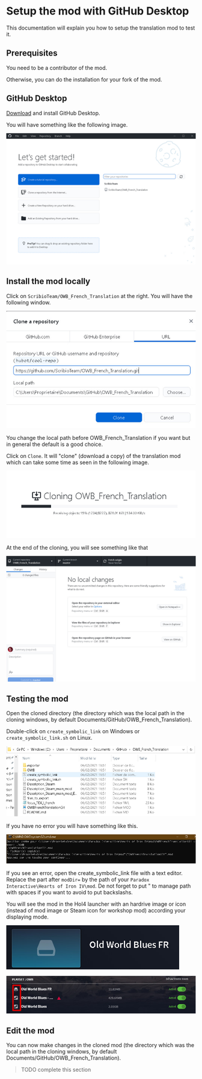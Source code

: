 # Setup the mod with GitHub Desktop

This documentation will explain you how to setup the translation mod to test it.

## Prerequisites

You need to be a contributor of the mod.

Otherwise, you can do the installation for your fork of the mod.

## GitHub Desktop

[Download](https://desktop.github.com/) and install GitHub Desktop.

You will have something like the following image.

![GitHub Desktop at start](setup_1.jpg)

## Install the mod locally

Click on `ScribioTeam/OWB_French_Translation` at the right.
You will have the following window.

![Cloning window](setup_2.jpg)

You change the local path before OWB_French_Translation if you want but in general the default is a good choice.

Click on `Clone`. It will "clone" (download a copy) of the translation mod which can take some time as seen in the following image.

![Cloning loading](setup_3.jpg)

At the end of the cloning, you will see something like that

![GitHub Desktop after cloning](setup_4.jpg)

## Testing the mod

Open the cloned directory (the directory which was the local path in the cloning windows, by default Documents/GitHub/OWB_French_Translation).

Double-click on `create_symbolic_link` on Windows or `create_symbolic_link.sh` on Linux.

![File explorer on the cloned repository](setup_5.jpg)

If you have no error you will have something like this.

![Console on Windows when it succeed](setup_6.jpg)

If you see an error, open the create_symbolic_link file with a text editor.
Replace the part after `modDir=` by the path of your `Paradox Interactive\Hearts of Iron IV\mod`.
De not forget to put " to manage path with spaces if you want to avoid to put backslashs.

You will see the mod in the HoI4 launcher with an hardrive image or icon (instead of mod image or Steam icon for workshop mod) according your displaying mode.

![Mod in the playset launcher](setup_7.jpg)

![Mod in the playset launcher bis](setup_8.jpg)

## Edit the mod

You can now make changes in the cloned mod (the directory which was the local path in the cloning windows, by default Documents/GitHub/OWB_French_Translation).

> TODO complete this section
